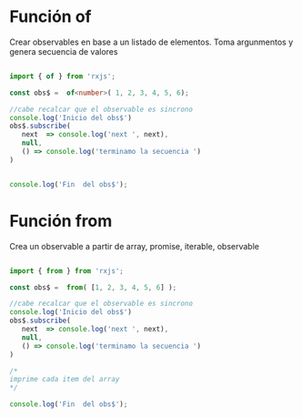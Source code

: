# Función of

Crear observables en base a un listado de elementos. Toma argunmentos y genera secuencia de valores

 ```ts

import { of } from 'rxjs'; 

const obs$ =  of<number>( 1, 2, 3, 4, 5, 6); 

//cabe recalcar que el observable es sincrono
console.log('Inicio del obs$')
obs$.subscribe(
    next  => console.log('next ', next),
    null,
    () => console.log('terminamo la secuencia ')
)


console.log('Fin  del obs$');
```

# Función from

Crea un observable a partir de array, promise, iterable, observable


 ```ts

import { from } from 'rxjs'; 

const obs$ =  from( [1, 2, 3, 4, 5, 6] ); 

//cabe recalcar que el observable es sincrono
console.log('Inicio del obs$')
obs$.subscribe(
    next  => console.log('next ', next),
    null,
    () => console.log('terminamo la secuencia ')
)

/*
imprime cada item del array
*/

console.log('Fin  del obs$');
```
